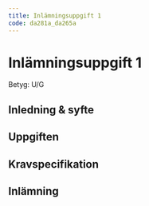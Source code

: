 ```yaml
---
title: Inlämningsuppgift 1
code: da281a_da265a
---
```


# Inlämningsuppgift 1

Betyg: U/G

## Inledning & syfte

## Uppgiften

## Kravspecifikation

## Inlämning
